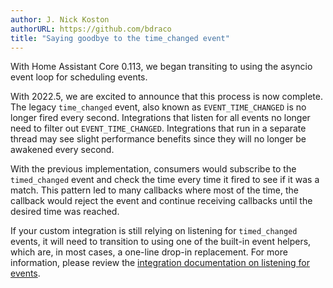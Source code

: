 ```yaml
---
author: J. Nick Koston
authorURL: https://github.com/bdraco
title: "Saying goodbye to the time_changed event"
---
```


With Home Assistant Core 0.113, we began transiting to using the asyncio event loop for scheduling events.

With 2022.5, we are excited to announce that this process is now complete. The legacy `time_changed` event, also known as `EVENT_TIME_CHANGED` is no longer fired every second. Integrations that listen for all events no longer need to filter out `EVENT_TIME_CHANGED`. Integrations that run in a separate thread may see slight performance benefits since they will no longer be awakened every second.

With the previous implementation, consumers would subscribe to the `timed_changed` event and check the time every time it fired to see if it was a match. This pattern led to many callbacks where most of the time, the callback would reject the event and continue receiving callbacks until the desired time was reached.

If your custom integration is still relying on listening for `timed_changed` events, it will need to transition to using one of the built-in event helpers, which are, in most cases, a one-line drop-in replacement. For more information, please review the [integration
documentation on listening for events](https://developers.home-assistant.io/docs/integration_listen_events#tracking-time-changes).




